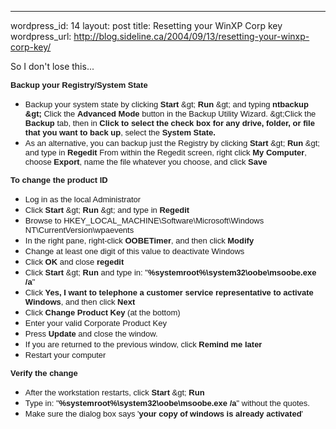 --- 
wordpress_id: 14
layout: post
title: Resetting your WinXP Corp key
wordpress_url: http://blog.sideline.ca/2004/09/13/resetting-your-winxp-corp-key/

<p>So I don't lose this...</p>
<p><font face="Arial" size="2"><b>Backup your Registry/System State</b></font></p>
<ul>
<li><font face="Arial" size="2">Backup your system state by clicking <b>Start </b>&amp;gt; <b>Run</b> &amp;gt; and typing <b>ntbackup &amp;gt; </b>Click the <b>Advanced Mode</b> button in the Backup Utility Wizard. &amp;gt;Click the <b>Backup</b> tab, then in <b>Click to select the check box for any drive, folder, or file that you want to back up</b>, select the <b>System State.</b></font> 
</li><li><font face="Arial" size="2">As an alternative, you can backup just the Registry by clicking <b>Start</b> &amp;gt; <b>Run</b> &amp;gt; and type in <b>Regedit</b> From within the Regedit screen, right click <b>My Computer</b>, choose <b>Export</b>, name the file whatever you choose, and click <b>Save</b></font> </li></ul>
<p><font face="Arial" size="2"><b>To change the product ID</b></font></p>
<ul>
<li><font face="Arial" size="2">Log in as the local Administrator</font> 
</li><li><font face="Arial" size="2">Click <b>Start</b> &amp;gt; <b>Run</b> &amp;gt; and type in <b>Regedit</b></font> 
</li><li><font face="Arial" size="2">Browse to HKEY_LOCAL_MACHINE\Software\Microsoft\Windows NT\CurrentVersion\wpaevents</font> </li>
<li><font face="Arial" size="2">In the right pane, right-click <strong>OOBETimer</strong>, and then click <strong>Modify</strong></font> 
</li><li><font face="Arial" size="2">Change at least one digit of this value to deactivate Windows</font> 
</li><li><font face="Arial" size="2">Click <b>OK</b> and </font><font face="Arial" size="2">close <b>regedit</b></font> 
</li><li><font face="Arial" size="2">Click <b>Start </b>&amp;gt; <b>Run </b>and type in: "<b>%systemroot%\system32\oobe\msoobe.exe /a</b>"</font> 
</li><li><font face="Arial" size="2">Click <strong>Yes, I want to telephone a customer service representative to activate Windows</strong>, and then click <strong>Next</strong></font> 
</li><li><font face="Arial" size="2">Click <b>Change Product Key</b> (at the bottom)</font> 
</li><li><font face="Arial" size="2">Enter your valid Corporate Product Key</font> 
</li><li><font face="Arial" size="2">Press <b>Update</b> and close the window.</font> 
</li><li><font face="Arial" size="2">If you are returned to the previous window, click <strong>Remind me later</strong></font> 
</li><li><font face="Arial" size="2">Restart your computer</font> </li></ul>
<p><font face="Arial" size="2"><b>Verify the change</b></font></p>
<ul>
<li><font face="Arial" size="2">After the workstation restarts, click <b>Start</b> &amp;gt; <b>Run</b></font> 
</li><li><font face="Arial" size="2">Type in: "<b>%systemroot%\system32\oobe\msoobe.exe /a</b>" without the quotes.</font> 
</li><li><font face="Arial" size="2">Make sure the dialog box says '<b>your copy of windows is already activated</b>'</font> </li></ul>
